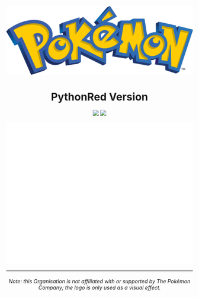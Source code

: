 ![Pokémon](https://raw.githubusercontent.com/Pokemon-PythonRed/%2Egithub/main/images/pokemon.png "Pokémon")
<h1 align="center">PythonRed Version</h1>
<p align="center">
  <a href="https://github.com/Pokemon-PythonRed"><img src="https://gpvc.arturio.dev/Pokemon-PythonRed"></a> <!--Views-->
  <a href="https://github.com/Pokemon-PythonRed/Pokemon-PythonRed/actions/workflows/main.yml"><img src="https://github.com/Pokemon-PythonRed/Pokemon-PythonRed/actions/workflows/main.yml/badge.svg?branch=master"></a> <!--Main-->
</p>
<p>
  <a href="https://github.com/Pokemon-PythonRed"><img src="https://raw.githubusercontent.com/Pokemon-PythonRed/Pokemon-PythonRed/master/github-metrics.svg"></a> <!--Metrics-->
</p>
<hr>
<h6 align="center">Note: this Organisation is not affiliated with or supported by <em>The Pokémon Company</em>; the logo is only used as a visual effect.</h6>
